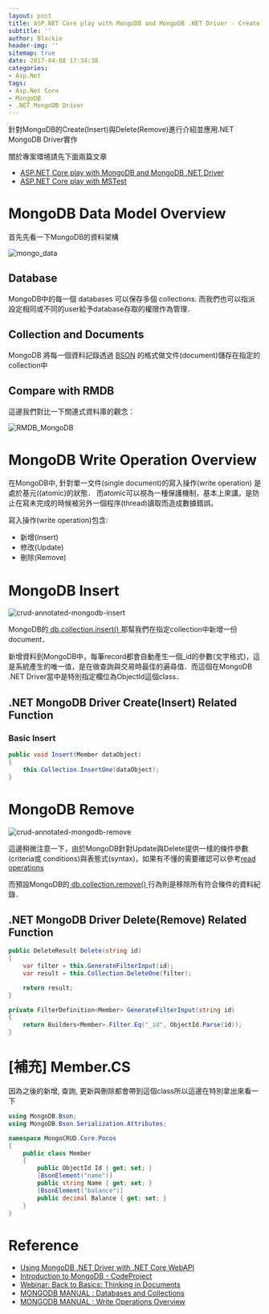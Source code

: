 ```yaml
---
layout: post
title: ASP.NET Core play with MongoDB and MongoDB .NET Driver - Create
subtitle: ''
author: Blackie
header-img: ''
sitemap: true
date: 2017-04-08 17:34:38
categories:
- Asp.Net
tags: 
- Asp.Net Core
- MongoDB
- .NET MongoDB Driver
---
```


針對MongoDB的Create(Insert)與Delete(Remove)進行介紹並應用.NET MongoDB Driver實作

<!-- More -->

關於專案環境請先下面兩篇文章

- [ASP.NET Core play with MongoDB and MongoDB .NET Driver](http://blackie1019.github.io/2017/03/31/ASP-NET-Core-play-with-MongoDB-and-MongoDB-NET-Driver/)
- [ASP.NET Core play with MSTest](http://blackie1019.github.io/2017/04/05/ASP-NET-Core-play-with-MSTest/)

# MongoDB Data Model Overview #

首先先看一下MongoDB的資料架構

![mongo_data](mongo_data.png)

## Database ##

MongoDB中的每一個 databases 可以保存多個 collections. 而我們也可以指派設定相同或不同的user給予database存取的權限作為管理．

## Collection and Documents ##

MongoDB 將每一個資料記錄透過 [BSON](https://docs.mongodb.com/manual/core/document/#bson-document-format) 的格式做文件(document)儲存在指定的collection中

## Compare with RMDB ##

這邊我們對比一下關連式資料庫的觀念：

![RMDB_MongoDB](RMDB_MongoDB.jpg)

# MongoDB Write Operation Overview #

在MongoDB中, 針對單一文件(single document)的寫入操作(write operation) 是處於基元((atomic)的狀態．
而atomic可以視為一種保護機制，基本上來講，是防止在寫未完成的時候被另外一個程序(thread)讀取而造成數據錯誤。

寫入操作(write operation)包含:

- 新增(Insert)
- 修改(Update)
- 刪除(Remove)

# MongoDB Insert #

![crud-annotated-mongodb-insert](crud-annotated-mongodb-insert.png)

MongoDB的[ db.collection.insert() ](https://docs.mongodb.com/v3.0/reference/method/db.collection.insert/#db.collection.insert)那幫我們在指定collection中新增一份document．

新增資料到MongoDB中，每筆record都會自動產生一個_id的參數(文字格式)，這是系統產生的唯一值，是在做查詢與交易時最佳的遍尋值．而這個在MongoDB .NET Driver當中是特別指定欄位為ObjectId這個class．

## .NET MongoDB Driver Create(Insert) Related Function ##

### Basic Insert ###

```csharp
public void Insert(Member dataObject)
{
    this.Collection.InsertOne(dataObject);
}
```

# MongoDB Remove #

![crud-annotated-mongodb-remove](crud-annotated-mongodb-remove.png)

這邊稍微注意一下，由於MongoDB針對Update與Delete提供一樣的條件參數(criteria或 conditions)與表態式(syntax)，如果有不懂的需要確認可以參考[read operations](https://docs.mongodb.com/v3.0/core/read-operations/)

而預設MongoDB的[ db.collection.remove() ](https://docs.mongodb.com/v3.0/reference/method/db.collection.remove/#db.collection.remove)行為則是移除所有符合條件的資料紀錄．

## .NET MongoDB Driver Delete(Remove) Related Function ##

```csharp
public DeleteResult Delete(string id)
{
    var filter = this.GenerateFilterInput(id);
    var result = this.Collection.DeleteOne(filter);

    return result;
}

private FilterDefinition<Member> GenerateFilterInput(string id)
{
    return Builders<Member>.Filter.Eq("_id", ObjectId.Parse(id));
}
```

# [補充] Member.CS #

因為之後的新增, 查詢, 更新與刪除都會帶到這個class所以這邊在特別拿出來看一下

```csharp
using MongoDB.Bson;
using MongoDB.Bson.Serialization.Attributes;

namespace MongoCRUD.Core.Pocos
{
    public class Member
    {
        public ObjectId Id { get; set; }
        [BsonElement("name")]
        public string Name { get; set; }
        [BsonElement("balance")]
        public decimal Balance { get; set; }
    }
}
```

# Reference #

- [Using MongoDB .NET Driver with .NET Core WebAPI](http://www.qappdesign.com/using-mongodb-with-net-core-webapi/)
- [Introduction to MongoDB - CodeProject](https://www.google.com.tw/url?sa=i&rct=j&q=&esrc=s&source=images&cd=&cad=rja&uact=8&ved=0ahUKEwjcqJfp7JfTAhUJGJQKHdbYBb8QjhwIBQ&url=https%3A%2F%2Fwww.codeproject.com%2FArticles%2F1037052%2FIntroduction-to-MongoDB&psig=AFQjCNFjUm5qx4lQ0eya3w1jDO6PPmWgHA&ust=1491843046801296)
- [Webinar: Back to Basics: Thinking in Documents](https://www.slideshare.net/mongodb/webinar-back-to-basics-thinking-in-documents)
- [MONGODB MANUAL : Databases and Collections](https://docs.mongodb.com/manual/core/databases-and-collections/)
- [MONGODB MANUAL : Write Operations Overview](https://docs.mongodb.com/v3.0/core/write-operations-introduction/)